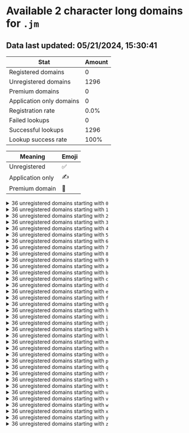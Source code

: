 # Available 2 character long domains for `.jm`

## Data last updated: 05/21/2024, 15:30:41

|Stat|Amount|
|--|--|
|Registered domains|0|
|Unregistered domains|1296|
|Premium domains|0|
|Application only domains|0|
|Registration rate|0.0%|
|Failed lookups|0|
|Successful lookups|1296|
|Lookup success rate|100%|


|Meaning|Emoji|
|--|--|
|Unregistered|:white_check_mark:|
|Application only|:writing_hand:|
|Premium domain|:gem:|

<details>
<summary>36 unregistered domains starting with <bold><code>0</code></bold></summary>

|Type|Domain|
|--|--|
|:white_check_mark:|`00.jm`|
|:white_check_mark:|`01.jm`|
|:white_check_mark:|`02.jm`|
|:white_check_mark:|`03.jm`|
|:white_check_mark:|`04.jm`|
|:white_check_mark:|`05.jm`|
|:white_check_mark:|`06.jm`|
|:white_check_mark:|`07.jm`|
|:white_check_mark:|`08.jm`|
|:white_check_mark:|`09.jm`|
|:white_check_mark:|`0a.jm`|
|:white_check_mark:|`0b.jm`|
|:white_check_mark:|`0c.jm`|
|:white_check_mark:|`0d.jm`|
|:white_check_mark:|`0e.jm`|
|:white_check_mark:|`0f.jm`|
|:white_check_mark:|`0g.jm`|
|:white_check_mark:|`0h.jm`|
|:white_check_mark:|`0i.jm`|
|:white_check_mark:|`0j.jm`|
|:white_check_mark:|`0k.jm`|
|:white_check_mark:|`0l.jm`|
|:white_check_mark:|`0m.jm`|
|:white_check_mark:|`0n.jm`|
|:white_check_mark:|`0o.jm`|
|:white_check_mark:|`0p.jm`|
|:white_check_mark:|`0q.jm`|
|:white_check_mark:|`0r.jm`|
|:white_check_mark:|`0s.jm`|
|:white_check_mark:|`0t.jm`|
|:white_check_mark:|`0u.jm`|
|:white_check_mark:|`0v.jm`|
|:white_check_mark:|`0w.jm`|
|:white_check_mark:|`0x.jm`|
|:white_check_mark:|`0y.jm`|
|:white_check_mark:|`0z.jm`|
</details>
<details>
<summary>36 unregistered domains starting with <bold><code>1</code></bold></summary>

|Type|Domain|
|--|--|
|:white_check_mark:|`10.jm`|
|:white_check_mark:|`11.jm`|
|:white_check_mark:|`12.jm`|
|:white_check_mark:|`13.jm`|
|:white_check_mark:|`14.jm`|
|:white_check_mark:|`15.jm`|
|:white_check_mark:|`16.jm`|
|:white_check_mark:|`17.jm`|
|:white_check_mark:|`18.jm`|
|:white_check_mark:|`19.jm`|
|:white_check_mark:|`1a.jm`|
|:white_check_mark:|`1b.jm`|
|:white_check_mark:|`1c.jm`|
|:white_check_mark:|`1d.jm`|
|:white_check_mark:|`1e.jm`|
|:white_check_mark:|`1f.jm`|
|:white_check_mark:|`1g.jm`|
|:white_check_mark:|`1h.jm`|
|:white_check_mark:|`1i.jm`|
|:white_check_mark:|`1j.jm`|
|:white_check_mark:|`1k.jm`|
|:white_check_mark:|`1l.jm`|
|:white_check_mark:|`1m.jm`|
|:white_check_mark:|`1n.jm`|
|:white_check_mark:|`1o.jm`|
|:white_check_mark:|`1p.jm`|
|:white_check_mark:|`1q.jm`|
|:white_check_mark:|`1r.jm`|
|:white_check_mark:|`1s.jm`|
|:white_check_mark:|`1t.jm`|
|:white_check_mark:|`1u.jm`|
|:white_check_mark:|`1v.jm`|
|:white_check_mark:|`1w.jm`|
|:white_check_mark:|`1x.jm`|
|:white_check_mark:|`1y.jm`|
|:white_check_mark:|`1z.jm`|
</details>
<details>
<summary>36 unregistered domains starting with <bold><code>2</code></bold></summary>

|Type|Domain|
|--|--|
|:white_check_mark:|`20.jm`|
|:white_check_mark:|`21.jm`|
|:white_check_mark:|`22.jm`|
|:white_check_mark:|`23.jm`|
|:white_check_mark:|`24.jm`|
|:white_check_mark:|`25.jm`|
|:white_check_mark:|`26.jm`|
|:white_check_mark:|`27.jm`|
|:white_check_mark:|`28.jm`|
|:white_check_mark:|`29.jm`|
|:white_check_mark:|`2a.jm`|
|:white_check_mark:|`2b.jm`|
|:white_check_mark:|`2c.jm`|
|:white_check_mark:|`2d.jm`|
|:white_check_mark:|`2e.jm`|
|:white_check_mark:|`2f.jm`|
|:white_check_mark:|`2g.jm`|
|:white_check_mark:|`2h.jm`|
|:white_check_mark:|`2i.jm`|
|:white_check_mark:|`2j.jm`|
|:white_check_mark:|`2k.jm`|
|:white_check_mark:|`2l.jm`|
|:white_check_mark:|`2m.jm`|
|:white_check_mark:|`2n.jm`|
|:white_check_mark:|`2o.jm`|
|:white_check_mark:|`2p.jm`|
|:white_check_mark:|`2q.jm`|
|:white_check_mark:|`2r.jm`|
|:white_check_mark:|`2s.jm`|
|:white_check_mark:|`2t.jm`|
|:white_check_mark:|`2u.jm`|
|:white_check_mark:|`2v.jm`|
|:white_check_mark:|`2w.jm`|
|:white_check_mark:|`2x.jm`|
|:white_check_mark:|`2y.jm`|
|:white_check_mark:|`2z.jm`|
</details>
<details>
<summary>36 unregistered domains starting with <bold><code>3</code></bold></summary>

|Type|Domain|
|--|--|
|:white_check_mark:|`30.jm`|
|:white_check_mark:|`31.jm`|
|:white_check_mark:|`32.jm`|
|:white_check_mark:|`33.jm`|
|:white_check_mark:|`34.jm`|
|:white_check_mark:|`35.jm`|
|:white_check_mark:|`36.jm`|
|:white_check_mark:|`37.jm`|
|:white_check_mark:|`38.jm`|
|:white_check_mark:|`39.jm`|
|:white_check_mark:|`3a.jm`|
|:white_check_mark:|`3b.jm`|
|:white_check_mark:|`3c.jm`|
|:white_check_mark:|`3d.jm`|
|:white_check_mark:|`3e.jm`|
|:white_check_mark:|`3f.jm`|
|:white_check_mark:|`3g.jm`|
|:white_check_mark:|`3h.jm`|
|:white_check_mark:|`3i.jm`|
|:white_check_mark:|`3j.jm`|
|:white_check_mark:|`3k.jm`|
|:white_check_mark:|`3l.jm`|
|:white_check_mark:|`3m.jm`|
|:white_check_mark:|`3n.jm`|
|:white_check_mark:|`3o.jm`|
|:white_check_mark:|`3p.jm`|
|:white_check_mark:|`3q.jm`|
|:white_check_mark:|`3r.jm`|
|:white_check_mark:|`3s.jm`|
|:white_check_mark:|`3t.jm`|
|:white_check_mark:|`3u.jm`|
|:white_check_mark:|`3v.jm`|
|:white_check_mark:|`3w.jm`|
|:white_check_mark:|`3x.jm`|
|:white_check_mark:|`3y.jm`|
|:white_check_mark:|`3z.jm`|
</details>
<details>
<summary>36 unregistered domains starting with <bold><code>4</code></bold></summary>

|Type|Domain|
|--|--|
|:white_check_mark:|`40.jm`|
|:white_check_mark:|`41.jm`|
|:white_check_mark:|`42.jm`|
|:white_check_mark:|`43.jm`|
|:white_check_mark:|`44.jm`|
|:white_check_mark:|`45.jm`|
|:white_check_mark:|`46.jm`|
|:white_check_mark:|`47.jm`|
|:white_check_mark:|`48.jm`|
|:white_check_mark:|`49.jm`|
|:white_check_mark:|`4a.jm`|
|:white_check_mark:|`4b.jm`|
|:white_check_mark:|`4c.jm`|
|:white_check_mark:|`4d.jm`|
|:white_check_mark:|`4e.jm`|
|:white_check_mark:|`4f.jm`|
|:white_check_mark:|`4g.jm`|
|:white_check_mark:|`4h.jm`|
|:white_check_mark:|`4i.jm`|
|:white_check_mark:|`4j.jm`|
|:white_check_mark:|`4k.jm`|
|:white_check_mark:|`4l.jm`|
|:white_check_mark:|`4m.jm`|
|:white_check_mark:|`4n.jm`|
|:white_check_mark:|`4o.jm`|
|:white_check_mark:|`4p.jm`|
|:white_check_mark:|`4q.jm`|
|:white_check_mark:|`4r.jm`|
|:white_check_mark:|`4s.jm`|
|:white_check_mark:|`4t.jm`|
|:white_check_mark:|`4u.jm`|
|:white_check_mark:|`4v.jm`|
|:white_check_mark:|`4w.jm`|
|:white_check_mark:|`4x.jm`|
|:white_check_mark:|`4y.jm`|
|:white_check_mark:|`4z.jm`|
</details>
<details>
<summary>36 unregistered domains starting with <bold><code>5</code></bold></summary>

|Type|Domain|
|--|--|
|:white_check_mark:|`50.jm`|
|:white_check_mark:|`51.jm`|
|:white_check_mark:|`52.jm`|
|:white_check_mark:|`53.jm`|
|:white_check_mark:|`54.jm`|
|:white_check_mark:|`55.jm`|
|:white_check_mark:|`56.jm`|
|:white_check_mark:|`57.jm`|
|:white_check_mark:|`58.jm`|
|:white_check_mark:|`59.jm`|
|:white_check_mark:|`5a.jm`|
|:white_check_mark:|`5b.jm`|
|:white_check_mark:|`5c.jm`|
|:white_check_mark:|`5d.jm`|
|:white_check_mark:|`5e.jm`|
|:white_check_mark:|`5f.jm`|
|:white_check_mark:|`5g.jm`|
|:white_check_mark:|`5h.jm`|
|:white_check_mark:|`5i.jm`|
|:white_check_mark:|`5j.jm`|
|:white_check_mark:|`5k.jm`|
|:white_check_mark:|`5l.jm`|
|:white_check_mark:|`5m.jm`|
|:white_check_mark:|`5n.jm`|
|:white_check_mark:|`5o.jm`|
|:white_check_mark:|`5p.jm`|
|:white_check_mark:|`5q.jm`|
|:white_check_mark:|`5r.jm`|
|:white_check_mark:|`5s.jm`|
|:white_check_mark:|`5t.jm`|
|:white_check_mark:|`5u.jm`|
|:white_check_mark:|`5v.jm`|
|:white_check_mark:|`5w.jm`|
|:white_check_mark:|`5x.jm`|
|:white_check_mark:|`5y.jm`|
|:white_check_mark:|`5z.jm`|
</details>
<details>
<summary>36 unregistered domains starting with <bold><code>6</code></bold></summary>

|Type|Domain|
|--|--|
|:white_check_mark:|`60.jm`|
|:white_check_mark:|`61.jm`|
|:white_check_mark:|`62.jm`|
|:white_check_mark:|`63.jm`|
|:white_check_mark:|`64.jm`|
|:white_check_mark:|`65.jm`|
|:white_check_mark:|`66.jm`|
|:white_check_mark:|`67.jm`|
|:white_check_mark:|`68.jm`|
|:white_check_mark:|`69.jm`|
|:white_check_mark:|`6a.jm`|
|:white_check_mark:|`6b.jm`|
|:white_check_mark:|`6c.jm`|
|:white_check_mark:|`6d.jm`|
|:white_check_mark:|`6e.jm`|
|:white_check_mark:|`6f.jm`|
|:white_check_mark:|`6g.jm`|
|:white_check_mark:|`6h.jm`|
|:white_check_mark:|`6i.jm`|
|:white_check_mark:|`6j.jm`|
|:white_check_mark:|`6k.jm`|
|:white_check_mark:|`6l.jm`|
|:white_check_mark:|`6m.jm`|
|:white_check_mark:|`6n.jm`|
|:white_check_mark:|`6o.jm`|
|:white_check_mark:|`6p.jm`|
|:white_check_mark:|`6q.jm`|
|:white_check_mark:|`6r.jm`|
|:white_check_mark:|`6s.jm`|
|:white_check_mark:|`6t.jm`|
|:white_check_mark:|`6u.jm`|
|:white_check_mark:|`6v.jm`|
|:white_check_mark:|`6w.jm`|
|:white_check_mark:|`6x.jm`|
|:white_check_mark:|`6y.jm`|
|:white_check_mark:|`6z.jm`|
</details>
<details>
<summary>36 unregistered domains starting with <bold><code>7</code></bold></summary>

|Type|Domain|
|--|--|
|:white_check_mark:|`70.jm`|
|:white_check_mark:|`71.jm`|
|:white_check_mark:|`72.jm`|
|:white_check_mark:|`73.jm`|
|:white_check_mark:|`74.jm`|
|:white_check_mark:|`75.jm`|
|:white_check_mark:|`76.jm`|
|:white_check_mark:|`77.jm`|
|:white_check_mark:|`78.jm`|
|:white_check_mark:|`79.jm`|
|:white_check_mark:|`7a.jm`|
|:white_check_mark:|`7b.jm`|
|:white_check_mark:|`7c.jm`|
|:white_check_mark:|`7d.jm`|
|:white_check_mark:|`7e.jm`|
|:white_check_mark:|`7f.jm`|
|:white_check_mark:|`7g.jm`|
|:white_check_mark:|`7h.jm`|
|:white_check_mark:|`7i.jm`|
|:white_check_mark:|`7j.jm`|
|:white_check_mark:|`7k.jm`|
|:white_check_mark:|`7l.jm`|
|:white_check_mark:|`7m.jm`|
|:white_check_mark:|`7n.jm`|
|:white_check_mark:|`7o.jm`|
|:white_check_mark:|`7p.jm`|
|:white_check_mark:|`7q.jm`|
|:white_check_mark:|`7r.jm`|
|:white_check_mark:|`7s.jm`|
|:white_check_mark:|`7t.jm`|
|:white_check_mark:|`7u.jm`|
|:white_check_mark:|`7v.jm`|
|:white_check_mark:|`7w.jm`|
|:white_check_mark:|`7x.jm`|
|:white_check_mark:|`7y.jm`|
|:white_check_mark:|`7z.jm`|
</details>
<details>
<summary>36 unregistered domains starting with <bold><code>8</code></bold></summary>

|Type|Domain|
|--|--|
|:white_check_mark:|`80.jm`|
|:white_check_mark:|`81.jm`|
|:white_check_mark:|`82.jm`|
|:white_check_mark:|`83.jm`|
|:white_check_mark:|`84.jm`|
|:white_check_mark:|`85.jm`|
|:white_check_mark:|`86.jm`|
|:white_check_mark:|`87.jm`|
|:white_check_mark:|`88.jm`|
|:white_check_mark:|`89.jm`|
|:white_check_mark:|`8a.jm`|
|:white_check_mark:|`8b.jm`|
|:white_check_mark:|`8c.jm`|
|:white_check_mark:|`8d.jm`|
|:white_check_mark:|`8e.jm`|
|:white_check_mark:|`8f.jm`|
|:white_check_mark:|`8g.jm`|
|:white_check_mark:|`8h.jm`|
|:white_check_mark:|`8i.jm`|
|:white_check_mark:|`8j.jm`|
|:white_check_mark:|`8k.jm`|
|:white_check_mark:|`8l.jm`|
|:white_check_mark:|`8m.jm`|
|:white_check_mark:|`8n.jm`|
|:white_check_mark:|`8o.jm`|
|:white_check_mark:|`8p.jm`|
|:white_check_mark:|`8q.jm`|
|:white_check_mark:|`8r.jm`|
|:white_check_mark:|`8s.jm`|
|:white_check_mark:|`8t.jm`|
|:white_check_mark:|`8u.jm`|
|:white_check_mark:|`8v.jm`|
|:white_check_mark:|`8w.jm`|
|:white_check_mark:|`8x.jm`|
|:white_check_mark:|`8y.jm`|
|:white_check_mark:|`8z.jm`|
</details>
<details>
<summary>36 unregistered domains starting with <bold><code>9</code></bold></summary>

|Type|Domain|
|--|--|
|:white_check_mark:|`90.jm`|
|:white_check_mark:|`91.jm`|
|:white_check_mark:|`92.jm`|
|:white_check_mark:|`93.jm`|
|:white_check_mark:|`94.jm`|
|:white_check_mark:|`95.jm`|
|:white_check_mark:|`96.jm`|
|:white_check_mark:|`97.jm`|
|:white_check_mark:|`98.jm`|
|:white_check_mark:|`99.jm`|
|:white_check_mark:|`9a.jm`|
|:white_check_mark:|`9b.jm`|
|:white_check_mark:|`9c.jm`|
|:white_check_mark:|`9d.jm`|
|:white_check_mark:|`9e.jm`|
|:white_check_mark:|`9f.jm`|
|:white_check_mark:|`9g.jm`|
|:white_check_mark:|`9h.jm`|
|:white_check_mark:|`9i.jm`|
|:white_check_mark:|`9j.jm`|
|:white_check_mark:|`9k.jm`|
|:white_check_mark:|`9l.jm`|
|:white_check_mark:|`9m.jm`|
|:white_check_mark:|`9n.jm`|
|:white_check_mark:|`9o.jm`|
|:white_check_mark:|`9p.jm`|
|:white_check_mark:|`9q.jm`|
|:white_check_mark:|`9r.jm`|
|:white_check_mark:|`9s.jm`|
|:white_check_mark:|`9t.jm`|
|:white_check_mark:|`9u.jm`|
|:white_check_mark:|`9v.jm`|
|:white_check_mark:|`9w.jm`|
|:white_check_mark:|`9x.jm`|
|:white_check_mark:|`9y.jm`|
|:white_check_mark:|`9z.jm`|
</details>
<details>
<summary>36 unregistered domains starting with <bold><code>a</code></bold></summary>

|Type|Domain|
|--|--|
|:white_check_mark:|`a0.jm`|
|:white_check_mark:|`a1.jm`|
|:white_check_mark:|`a2.jm`|
|:white_check_mark:|`a3.jm`|
|:white_check_mark:|`a4.jm`|
|:white_check_mark:|`a5.jm`|
|:white_check_mark:|`a6.jm`|
|:white_check_mark:|`a7.jm`|
|:white_check_mark:|`a8.jm`|
|:white_check_mark:|`a9.jm`|
|:white_check_mark:|`aa.jm`|
|:white_check_mark:|`ab.jm`|
|:white_check_mark:|`ac.jm`|
|:white_check_mark:|`ad.jm`|
|:white_check_mark:|`ae.jm`|
|:white_check_mark:|`af.jm`|
|:white_check_mark:|`ag.jm`|
|:white_check_mark:|`ah.jm`|
|:white_check_mark:|`ai.jm`|
|:white_check_mark:|`aj.jm`|
|:white_check_mark:|`ak.jm`|
|:white_check_mark:|`al.jm`|
|:white_check_mark:|`am.jm`|
|:white_check_mark:|`an.jm`|
|:white_check_mark:|`ao.jm`|
|:white_check_mark:|`ap.jm`|
|:white_check_mark:|`aq.jm`|
|:white_check_mark:|`ar.jm`|
|:white_check_mark:|`as.jm`|
|:white_check_mark:|`at.jm`|
|:white_check_mark:|`au.jm`|
|:white_check_mark:|`av.jm`|
|:white_check_mark:|`aw.jm`|
|:white_check_mark:|`ax.jm`|
|:white_check_mark:|`ay.jm`|
|:white_check_mark:|`az.jm`|
</details>
<details>
<summary>36 unregistered domains starting with <bold><code>b</code></bold></summary>

|Type|Domain|
|--|--|
|:white_check_mark:|`b0.jm`|
|:white_check_mark:|`b1.jm`|
|:white_check_mark:|`b2.jm`|
|:white_check_mark:|`b3.jm`|
|:white_check_mark:|`b4.jm`|
|:white_check_mark:|`b5.jm`|
|:white_check_mark:|`b6.jm`|
|:white_check_mark:|`b7.jm`|
|:white_check_mark:|`b8.jm`|
|:white_check_mark:|`b9.jm`|
|:white_check_mark:|`ba.jm`|
|:white_check_mark:|`bb.jm`|
|:white_check_mark:|`bc.jm`|
|:white_check_mark:|`bd.jm`|
|:white_check_mark:|`be.jm`|
|:white_check_mark:|`bf.jm`|
|:white_check_mark:|`bg.jm`|
|:white_check_mark:|`bh.jm`|
|:white_check_mark:|`bi.jm`|
|:white_check_mark:|`bj.jm`|
|:white_check_mark:|`bk.jm`|
|:white_check_mark:|`bl.jm`|
|:white_check_mark:|`bm.jm`|
|:white_check_mark:|`bn.jm`|
|:white_check_mark:|`bo.jm`|
|:white_check_mark:|`bp.jm`|
|:white_check_mark:|`bq.jm`|
|:white_check_mark:|`br.jm`|
|:white_check_mark:|`bs.jm`|
|:white_check_mark:|`bt.jm`|
|:white_check_mark:|`bu.jm`|
|:white_check_mark:|`bv.jm`|
|:white_check_mark:|`bw.jm`|
|:white_check_mark:|`bx.jm`|
|:white_check_mark:|`by.jm`|
|:white_check_mark:|`bz.jm`|
</details>
<details>
<summary>36 unregistered domains starting with <bold><code>c</code></bold></summary>

|Type|Domain|
|--|--|
|:white_check_mark:|`c0.jm`|
|:white_check_mark:|`c1.jm`|
|:white_check_mark:|`c2.jm`|
|:white_check_mark:|`c3.jm`|
|:white_check_mark:|`c4.jm`|
|:white_check_mark:|`c5.jm`|
|:white_check_mark:|`c6.jm`|
|:white_check_mark:|`c7.jm`|
|:white_check_mark:|`c8.jm`|
|:white_check_mark:|`c9.jm`|
|:white_check_mark:|`ca.jm`|
|:white_check_mark:|`cb.jm`|
|:white_check_mark:|`cc.jm`|
|:white_check_mark:|`cd.jm`|
|:white_check_mark:|`ce.jm`|
|:white_check_mark:|`cf.jm`|
|:white_check_mark:|`cg.jm`|
|:white_check_mark:|`ch.jm`|
|:white_check_mark:|`ci.jm`|
|:white_check_mark:|`cj.jm`|
|:white_check_mark:|`ck.jm`|
|:white_check_mark:|`cl.jm`|
|:white_check_mark:|`cm.jm`|
|:white_check_mark:|`cn.jm`|
|:white_check_mark:|`co.jm`|
|:white_check_mark:|`cp.jm`|
|:white_check_mark:|`cq.jm`|
|:white_check_mark:|`cr.jm`|
|:white_check_mark:|`cs.jm`|
|:white_check_mark:|`ct.jm`|
|:white_check_mark:|`cu.jm`|
|:white_check_mark:|`cv.jm`|
|:white_check_mark:|`cw.jm`|
|:white_check_mark:|`cx.jm`|
|:white_check_mark:|`cy.jm`|
|:white_check_mark:|`cz.jm`|
</details>
<details>
<summary>36 unregistered domains starting with <bold><code>d</code></bold></summary>

|Type|Domain|
|--|--|
|:white_check_mark:|`d0.jm`|
|:white_check_mark:|`d1.jm`|
|:white_check_mark:|`d2.jm`|
|:white_check_mark:|`d3.jm`|
|:white_check_mark:|`d4.jm`|
|:white_check_mark:|`d5.jm`|
|:white_check_mark:|`d6.jm`|
|:white_check_mark:|`d7.jm`|
|:white_check_mark:|`d8.jm`|
|:white_check_mark:|`d9.jm`|
|:white_check_mark:|`da.jm`|
|:white_check_mark:|`db.jm`|
|:white_check_mark:|`dc.jm`|
|:white_check_mark:|`dd.jm`|
|:white_check_mark:|`de.jm`|
|:white_check_mark:|`df.jm`|
|:white_check_mark:|`dg.jm`|
|:white_check_mark:|`dh.jm`|
|:white_check_mark:|`di.jm`|
|:white_check_mark:|`dj.jm`|
|:white_check_mark:|`dk.jm`|
|:white_check_mark:|`dl.jm`|
|:white_check_mark:|`dm.jm`|
|:white_check_mark:|`dn.jm`|
|:white_check_mark:|`do.jm`|
|:white_check_mark:|`dp.jm`|
|:white_check_mark:|`dq.jm`|
|:white_check_mark:|`dr.jm`|
|:white_check_mark:|`ds.jm`|
|:white_check_mark:|`dt.jm`|
|:white_check_mark:|`du.jm`|
|:white_check_mark:|`dv.jm`|
|:white_check_mark:|`dw.jm`|
|:white_check_mark:|`dx.jm`|
|:white_check_mark:|`dy.jm`|
|:white_check_mark:|`dz.jm`|
</details>
<details>
<summary>36 unregistered domains starting with <bold><code>e</code></bold></summary>

|Type|Domain|
|--|--|
|:white_check_mark:|`e0.jm`|
|:white_check_mark:|`e1.jm`|
|:white_check_mark:|`e2.jm`|
|:white_check_mark:|`e3.jm`|
|:white_check_mark:|`e4.jm`|
|:white_check_mark:|`e5.jm`|
|:white_check_mark:|`e6.jm`|
|:white_check_mark:|`e7.jm`|
|:white_check_mark:|`e8.jm`|
|:white_check_mark:|`e9.jm`|
|:white_check_mark:|`ea.jm`|
|:white_check_mark:|`eb.jm`|
|:white_check_mark:|`ec.jm`|
|:white_check_mark:|`ed.jm`|
|:white_check_mark:|`ee.jm`|
|:white_check_mark:|`ef.jm`|
|:white_check_mark:|`eg.jm`|
|:white_check_mark:|`eh.jm`|
|:white_check_mark:|`ei.jm`|
|:white_check_mark:|`ej.jm`|
|:white_check_mark:|`ek.jm`|
|:white_check_mark:|`el.jm`|
|:white_check_mark:|`em.jm`|
|:white_check_mark:|`en.jm`|
|:white_check_mark:|`eo.jm`|
|:white_check_mark:|`ep.jm`|
|:white_check_mark:|`eq.jm`|
|:white_check_mark:|`er.jm`|
|:white_check_mark:|`es.jm`|
|:white_check_mark:|`et.jm`|
|:white_check_mark:|`eu.jm`|
|:white_check_mark:|`ev.jm`|
|:white_check_mark:|`ew.jm`|
|:white_check_mark:|`ex.jm`|
|:white_check_mark:|`ey.jm`|
|:white_check_mark:|`ez.jm`|
</details>
<details>
<summary>36 unregistered domains starting with <bold><code>f</code></bold></summary>

|Type|Domain|
|--|--|
|:white_check_mark:|`f0.jm`|
|:white_check_mark:|`f1.jm`|
|:white_check_mark:|`f2.jm`|
|:white_check_mark:|`f3.jm`|
|:white_check_mark:|`f4.jm`|
|:white_check_mark:|`f5.jm`|
|:white_check_mark:|`f6.jm`|
|:white_check_mark:|`f7.jm`|
|:white_check_mark:|`f8.jm`|
|:white_check_mark:|`f9.jm`|
|:white_check_mark:|`fa.jm`|
|:white_check_mark:|`fb.jm`|
|:white_check_mark:|`fc.jm`|
|:white_check_mark:|`fd.jm`|
|:white_check_mark:|`fe.jm`|
|:white_check_mark:|`ff.jm`|
|:white_check_mark:|`fg.jm`|
|:white_check_mark:|`fh.jm`|
|:white_check_mark:|`fi.jm`|
|:white_check_mark:|`fj.jm`|
|:white_check_mark:|`fk.jm`|
|:white_check_mark:|`fl.jm`|
|:white_check_mark:|`fm.jm`|
|:white_check_mark:|`fn.jm`|
|:white_check_mark:|`fo.jm`|
|:white_check_mark:|`fp.jm`|
|:white_check_mark:|`fq.jm`|
|:white_check_mark:|`fr.jm`|
|:white_check_mark:|`fs.jm`|
|:white_check_mark:|`ft.jm`|
|:white_check_mark:|`fu.jm`|
|:white_check_mark:|`fv.jm`|
|:white_check_mark:|`fw.jm`|
|:white_check_mark:|`fx.jm`|
|:white_check_mark:|`fy.jm`|
|:white_check_mark:|`fz.jm`|
</details>
<details>
<summary>36 unregistered domains starting with <bold><code>g</code></bold></summary>

|Type|Domain|
|--|--|
|:white_check_mark:|`g0.jm`|
|:white_check_mark:|`g1.jm`|
|:white_check_mark:|`g2.jm`|
|:white_check_mark:|`g3.jm`|
|:white_check_mark:|`g4.jm`|
|:white_check_mark:|`g5.jm`|
|:white_check_mark:|`g6.jm`|
|:white_check_mark:|`g7.jm`|
|:white_check_mark:|`g8.jm`|
|:white_check_mark:|`g9.jm`|
|:white_check_mark:|`ga.jm`|
|:white_check_mark:|`gb.jm`|
|:white_check_mark:|`gc.jm`|
|:white_check_mark:|`gd.jm`|
|:white_check_mark:|`ge.jm`|
|:white_check_mark:|`gf.jm`|
|:white_check_mark:|`gg.jm`|
|:white_check_mark:|`gh.jm`|
|:white_check_mark:|`gi.jm`|
|:white_check_mark:|`gj.jm`|
|:white_check_mark:|`gk.jm`|
|:white_check_mark:|`gl.jm`|
|:white_check_mark:|`gm.jm`|
|:white_check_mark:|`gn.jm`|
|:white_check_mark:|`go.jm`|
|:white_check_mark:|`gp.jm`|
|:white_check_mark:|`gq.jm`|
|:white_check_mark:|`gr.jm`|
|:white_check_mark:|`gs.jm`|
|:white_check_mark:|`gt.jm`|
|:white_check_mark:|`gu.jm`|
|:white_check_mark:|`gv.jm`|
|:white_check_mark:|`gw.jm`|
|:white_check_mark:|`gx.jm`|
|:white_check_mark:|`gy.jm`|
|:white_check_mark:|`gz.jm`|
</details>
<details>
<summary>36 unregistered domains starting with <bold><code>h</code></bold></summary>

|Type|Domain|
|--|--|
|:white_check_mark:|`h0.jm`|
|:white_check_mark:|`h1.jm`|
|:white_check_mark:|`h2.jm`|
|:white_check_mark:|`h3.jm`|
|:white_check_mark:|`h4.jm`|
|:white_check_mark:|`h5.jm`|
|:white_check_mark:|`h6.jm`|
|:white_check_mark:|`h7.jm`|
|:white_check_mark:|`h8.jm`|
|:white_check_mark:|`h9.jm`|
|:white_check_mark:|`ha.jm`|
|:white_check_mark:|`hb.jm`|
|:white_check_mark:|`hc.jm`|
|:white_check_mark:|`hd.jm`|
|:white_check_mark:|`he.jm`|
|:white_check_mark:|`hf.jm`|
|:white_check_mark:|`hg.jm`|
|:white_check_mark:|`hh.jm`|
|:white_check_mark:|`hi.jm`|
|:white_check_mark:|`hj.jm`|
|:white_check_mark:|`hk.jm`|
|:white_check_mark:|`hl.jm`|
|:white_check_mark:|`hm.jm`|
|:white_check_mark:|`hn.jm`|
|:white_check_mark:|`ho.jm`|
|:white_check_mark:|`hp.jm`|
|:white_check_mark:|`hq.jm`|
|:white_check_mark:|`hr.jm`|
|:white_check_mark:|`hs.jm`|
|:white_check_mark:|`ht.jm`|
|:white_check_mark:|`hu.jm`|
|:white_check_mark:|`hv.jm`|
|:white_check_mark:|`hw.jm`|
|:white_check_mark:|`hx.jm`|
|:white_check_mark:|`hy.jm`|
|:white_check_mark:|`hz.jm`|
</details>
<details>
<summary>36 unregistered domains starting with <bold><code>i</code></bold></summary>

|Type|Domain|
|--|--|
|:white_check_mark:|`i0.jm`|
|:white_check_mark:|`i1.jm`|
|:white_check_mark:|`i2.jm`|
|:white_check_mark:|`i3.jm`|
|:white_check_mark:|`i4.jm`|
|:white_check_mark:|`i5.jm`|
|:white_check_mark:|`i6.jm`|
|:white_check_mark:|`i7.jm`|
|:white_check_mark:|`i8.jm`|
|:white_check_mark:|`i9.jm`|
|:white_check_mark:|`ia.jm`|
|:white_check_mark:|`ib.jm`|
|:white_check_mark:|`ic.jm`|
|:white_check_mark:|`id.jm`|
|:white_check_mark:|`ie.jm`|
|:white_check_mark:|`if.jm`|
|:white_check_mark:|`ig.jm`|
|:white_check_mark:|`ih.jm`|
|:white_check_mark:|`ii.jm`|
|:white_check_mark:|`ij.jm`|
|:white_check_mark:|`ik.jm`|
|:white_check_mark:|`il.jm`|
|:white_check_mark:|`im.jm`|
|:white_check_mark:|`in.jm`|
|:white_check_mark:|`io.jm`|
|:white_check_mark:|`ip.jm`|
|:white_check_mark:|`iq.jm`|
|:white_check_mark:|`ir.jm`|
|:white_check_mark:|`is.jm`|
|:white_check_mark:|`it.jm`|
|:white_check_mark:|`iu.jm`|
|:white_check_mark:|`iv.jm`|
|:white_check_mark:|`iw.jm`|
|:white_check_mark:|`ix.jm`|
|:white_check_mark:|`iy.jm`|
|:white_check_mark:|`iz.jm`|
</details>
<details>
<summary>36 unregistered domains starting with <bold><code>j</code></bold></summary>

|Type|Domain|
|--|--|
|:white_check_mark:|`j0.jm`|
|:white_check_mark:|`j1.jm`|
|:white_check_mark:|`j2.jm`|
|:white_check_mark:|`j3.jm`|
|:white_check_mark:|`j4.jm`|
|:white_check_mark:|`j5.jm`|
|:white_check_mark:|`j6.jm`|
|:white_check_mark:|`j7.jm`|
|:white_check_mark:|`j8.jm`|
|:white_check_mark:|`j9.jm`|
|:white_check_mark:|`ja.jm`|
|:white_check_mark:|`jb.jm`|
|:white_check_mark:|`jc.jm`|
|:white_check_mark:|`jd.jm`|
|:white_check_mark:|`je.jm`|
|:white_check_mark:|`jf.jm`|
|:white_check_mark:|`jg.jm`|
|:white_check_mark:|`jh.jm`|
|:white_check_mark:|`ji.jm`|
|:white_check_mark:|`jj.jm`|
|:white_check_mark:|`jk.jm`|
|:white_check_mark:|`jl.jm`|
|:white_check_mark:|`jm.jm`|
|:white_check_mark:|`jn.jm`|
|:white_check_mark:|`jo.jm`|
|:white_check_mark:|`jp.jm`|
|:white_check_mark:|`jq.jm`|
|:white_check_mark:|`jr.jm`|
|:white_check_mark:|`js.jm`|
|:white_check_mark:|`jt.jm`|
|:white_check_mark:|`ju.jm`|
|:white_check_mark:|`jv.jm`|
|:white_check_mark:|`jw.jm`|
|:white_check_mark:|`jx.jm`|
|:white_check_mark:|`jy.jm`|
|:white_check_mark:|`jz.jm`|
</details>
<details>
<summary>36 unregistered domains starting with <bold><code>k</code></bold></summary>

|Type|Domain|
|--|--|
|:white_check_mark:|`k0.jm`|
|:white_check_mark:|`k1.jm`|
|:white_check_mark:|`k2.jm`|
|:white_check_mark:|`k3.jm`|
|:white_check_mark:|`k4.jm`|
|:white_check_mark:|`k5.jm`|
|:white_check_mark:|`k6.jm`|
|:white_check_mark:|`k7.jm`|
|:white_check_mark:|`k8.jm`|
|:white_check_mark:|`k9.jm`|
|:white_check_mark:|`ka.jm`|
|:white_check_mark:|`kb.jm`|
|:white_check_mark:|`kc.jm`|
|:white_check_mark:|`kd.jm`|
|:white_check_mark:|`ke.jm`|
|:white_check_mark:|`kf.jm`|
|:white_check_mark:|`kg.jm`|
|:white_check_mark:|`kh.jm`|
|:white_check_mark:|`ki.jm`|
|:white_check_mark:|`kj.jm`|
|:white_check_mark:|`kk.jm`|
|:white_check_mark:|`kl.jm`|
|:white_check_mark:|`km.jm`|
|:white_check_mark:|`kn.jm`|
|:white_check_mark:|`ko.jm`|
|:white_check_mark:|`kp.jm`|
|:white_check_mark:|`kq.jm`|
|:white_check_mark:|`kr.jm`|
|:white_check_mark:|`ks.jm`|
|:white_check_mark:|`kt.jm`|
|:white_check_mark:|`ku.jm`|
|:white_check_mark:|`kv.jm`|
|:white_check_mark:|`kw.jm`|
|:white_check_mark:|`kx.jm`|
|:white_check_mark:|`ky.jm`|
|:white_check_mark:|`kz.jm`|
</details>
<details>
<summary>36 unregistered domains starting with <bold><code>l</code></bold></summary>

|Type|Domain|
|--|--|
|:white_check_mark:|`l0.jm`|
|:white_check_mark:|`l1.jm`|
|:white_check_mark:|`l2.jm`|
|:white_check_mark:|`l3.jm`|
|:white_check_mark:|`l4.jm`|
|:white_check_mark:|`l5.jm`|
|:white_check_mark:|`l6.jm`|
|:white_check_mark:|`l7.jm`|
|:white_check_mark:|`l8.jm`|
|:white_check_mark:|`l9.jm`|
|:white_check_mark:|`la.jm`|
|:white_check_mark:|`lb.jm`|
|:white_check_mark:|`lc.jm`|
|:white_check_mark:|`ld.jm`|
|:white_check_mark:|`le.jm`|
|:white_check_mark:|`lf.jm`|
|:white_check_mark:|`lg.jm`|
|:white_check_mark:|`lh.jm`|
|:white_check_mark:|`li.jm`|
|:white_check_mark:|`lj.jm`|
|:white_check_mark:|`lk.jm`|
|:white_check_mark:|`ll.jm`|
|:white_check_mark:|`lm.jm`|
|:white_check_mark:|`ln.jm`|
|:white_check_mark:|`lo.jm`|
|:white_check_mark:|`lp.jm`|
|:white_check_mark:|`lq.jm`|
|:white_check_mark:|`lr.jm`|
|:white_check_mark:|`ls.jm`|
|:white_check_mark:|`lt.jm`|
|:white_check_mark:|`lu.jm`|
|:white_check_mark:|`lv.jm`|
|:white_check_mark:|`lw.jm`|
|:white_check_mark:|`lx.jm`|
|:white_check_mark:|`ly.jm`|
|:white_check_mark:|`lz.jm`|
</details>
<details>
<summary>36 unregistered domains starting with <bold><code>m</code></bold></summary>

|Type|Domain|
|--|--|
|:white_check_mark:|`m0.jm`|
|:white_check_mark:|`m1.jm`|
|:white_check_mark:|`m2.jm`|
|:white_check_mark:|`m3.jm`|
|:white_check_mark:|`m4.jm`|
|:white_check_mark:|`m5.jm`|
|:white_check_mark:|`m6.jm`|
|:white_check_mark:|`m7.jm`|
|:white_check_mark:|`m8.jm`|
|:white_check_mark:|`m9.jm`|
|:white_check_mark:|`ma.jm`|
|:white_check_mark:|`mb.jm`|
|:white_check_mark:|`mc.jm`|
|:white_check_mark:|`md.jm`|
|:white_check_mark:|`me.jm`|
|:white_check_mark:|`mf.jm`|
|:white_check_mark:|`mg.jm`|
|:white_check_mark:|`mh.jm`|
|:white_check_mark:|`mi.jm`|
|:white_check_mark:|`mj.jm`|
|:white_check_mark:|`mk.jm`|
|:white_check_mark:|`ml.jm`|
|:white_check_mark:|`mm.jm`|
|:white_check_mark:|`mn.jm`|
|:white_check_mark:|`mo.jm`|
|:white_check_mark:|`mp.jm`|
|:white_check_mark:|`mq.jm`|
|:white_check_mark:|`mr.jm`|
|:white_check_mark:|`ms.jm`|
|:white_check_mark:|`mt.jm`|
|:white_check_mark:|`mu.jm`|
|:white_check_mark:|`mv.jm`|
|:white_check_mark:|`mw.jm`|
|:white_check_mark:|`mx.jm`|
|:white_check_mark:|`my.jm`|
|:white_check_mark:|`mz.jm`|
</details>
<details>
<summary>36 unregistered domains starting with <bold><code>n</code></bold></summary>

|Type|Domain|
|--|--|
|:white_check_mark:|`n0.jm`|
|:white_check_mark:|`n1.jm`|
|:white_check_mark:|`n2.jm`|
|:white_check_mark:|`n3.jm`|
|:white_check_mark:|`n4.jm`|
|:white_check_mark:|`n5.jm`|
|:white_check_mark:|`n6.jm`|
|:white_check_mark:|`n7.jm`|
|:white_check_mark:|`n8.jm`|
|:white_check_mark:|`n9.jm`|
|:white_check_mark:|`na.jm`|
|:white_check_mark:|`nb.jm`|
|:white_check_mark:|`nc.jm`|
|:white_check_mark:|`nd.jm`|
|:white_check_mark:|`ne.jm`|
|:white_check_mark:|`nf.jm`|
|:white_check_mark:|`ng.jm`|
|:white_check_mark:|`nh.jm`|
|:white_check_mark:|`ni.jm`|
|:white_check_mark:|`nj.jm`|
|:white_check_mark:|`nk.jm`|
|:white_check_mark:|`nl.jm`|
|:white_check_mark:|`nm.jm`|
|:white_check_mark:|`nn.jm`|
|:white_check_mark:|`no.jm`|
|:white_check_mark:|`np.jm`|
|:white_check_mark:|`nq.jm`|
|:white_check_mark:|`nr.jm`|
|:white_check_mark:|`ns.jm`|
|:white_check_mark:|`nt.jm`|
|:white_check_mark:|`nu.jm`|
|:white_check_mark:|`nv.jm`|
|:white_check_mark:|`nw.jm`|
|:white_check_mark:|`nx.jm`|
|:white_check_mark:|`ny.jm`|
|:white_check_mark:|`nz.jm`|
</details>
<details>
<summary>36 unregistered domains starting with <bold><code>o</code></bold></summary>

|Type|Domain|
|--|--|
|:white_check_mark:|`o0.jm`|
|:white_check_mark:|`o1.jm`|
|:white_check_mark:|`o2.jm`|
|:white_check_mark:|`o3.jm`|
|:white_check_mark:|`o4.jm`|
|:white_check_mark:|`o5.jm`|
|:white_check_mark:|`o6.jm`|
|:white_check_mark:|`o7.jm`|
|:white_check_mark:|`o8.jm`|
|:white_check_mark:|`o9.jm`|
|:white_check_mark:|`oa.jm`|
|:white_check_mark:|`ob.jm`|
|:white_check_mark:|`oc.jm`|
|:white_check_mark:|`od.jm`|
|:white_check_mark:|`oe.jm`|
|:white_check_mark:|`of.jm`|
|:white_check_mark:|`og.jm`|
|:white_check_mark:|`oh.jm`|
|:white_check_mark:|`oi.jm`|
|:white_check_mark:|`oj.jm`|
|:white_check_mark:|`ok.jm`|
|:white_check_mark:|`ol.jm`|
|:white_check_mark:|`om.jm`|
|:white_check_mark:|`on.jm`|
|:white_check_mark:|`oo.jm`|
|:white_check_mark:|`op.jm`|
|:white_check_mark:|`oq.jm`|
|:white_check_mark:|`or.jm`|
|:white_check_mark:|`os.jm`|
|:white_check_mark:|`ot.jm`|
|:white_check_mark:|`ou.jm`|
|:white_check_mark:|`ov.jm`|
|:white_check_mark:|`ow.jm`|
|:white_check_mark:|`ox.jm`|
|:white_check_mark:|`oy.jm`|
|:white_check_mark:|`oz.jm`|
</details>
<details>
<summary>36 unregistered domains starting with <bold><code>p</code></bold></summary>

|Type|Domain|
|--|--|
|:white_check_mark:|`p0.jm`|
|:white_check_mark:|`p1.jm`|
|:white_check_mark:|`p2.jm`|
|:white_check_mark:|`p3.jm`|
|:white_check_mark:|`p4.jm`|
|:white_check_mark:|`p5.jm`|
|:white_check_mark:|`p6.jm`|
|:white_check_mark:|`p7.jm`|
|:white_check_mark:|`p8.jm`|
|:white_check_mark:|`p9.jm`|
|:white_check_mark:|`pa.jm`|
|:white_check_mark:|`pb.jm`|
|:white_check_mark:|`pc.jm`|
|:white_check_mark:|`pd.jm`|
|:white_check_mark:|`pe.jm`|
|:white_check_mark:|`pf.jm`|
|:white_check_mark:|`pg.jm`|
|:white_check_mark:|`ph.jm`|
|:white_check_mark:|`pi.jm`|
|:white_check_mark:|`pj.jm`|
|:white_check_mark:|`pk.jm`|
|:white_check_mark:|`pl.jm`|
|:white_check_mark:|`pm.jm`|
|:white_check_mark:|`pn.jm`|
|:white_check_mark:|`po.jm`|
|:white_check_mark:|`pp.jm`|
|:white_check_mark:|`pq.jm`|
|:white_check_mark:|`pr.jm`|
|:white_check_mark:|`ps.jm`|
|:white_check_mark:|`pt.jm`|
|:white_check_mark:|`pu.jm`|
|:white_check_mark:|`pv.jm`|
|:white_check_mark:|`pw.jm`|
|:white_check_mark:|`px.jm`|
|:white_check_mark:|`py.jm`|
|:white_check_mark:|`pz.jm`|
</details>
<details>
<summary>36 unregistered domains starting with <bold><code>q</code></bold></summary>

|Type|Domain|
|--|--|
|:white_check_mark:|`q0.jm`|
|:white_check_mark:|`q1.jm`|
|:white_check_mark:|`q2.jm`|
|:white_check_mark:|`q3.jm`|
|:white_check_mark:|`q4.jm`|
|:white_check_mark:|`q5.jm`|
|:white_check_mark:|`q6.jm`|
|:white_check_mark:|`q7.jm`|
|:white_check_mark:|`q8.jm`|
|:white_check_mark:|`q9.jm`|
|:white_check_mark:|`qa.jm`|
|:white_check_mark:|`qb.jm`|
|:white_check_mark:|`qc.jm`|
|:white_check_mark:|`qd.jm`|
|:white_check_mark:|`qe.jm`|
|:white_check_mark:|`qf.jm`|
|:white_check_mark:|`qg.jm`|
|:white_check_mark:|`qh.jm`|
|:white_check_mark:|`qi.jm`|
|:white_check_mark:|`qj.jm`|
|:white_check_mark:|`qk.jm`|
|:white_check_mark:|`ql.jm`|
|:white_check_mark:|`qm.jm`|
|:white_check_mark:|`qn.jm`|
|:white_check_mark:|`qo.jm`|
|:white_check_mark:|`qp.jm`|
|:white_check_mark:|`qq.jm`|
|:white_check_mark:|`qr.jm`|
|:white_check_mark:|`qs.jm`|
|:white_check_mark:|`qt.jm`|
|:white_check_mark:|`qu.jm`|
|:white_check_mark:|`qv.jm`|
|:white_check_mark:|`qw.jm`|
|:white_check_mark:|`qx.jm`|
|:white_check_mark:|`qy.jm`|
|:white_check_mark:|`qz.jm`|
</details>
<details>
<summary>36 unregistered domains starting with <bold><code>r</code></bold></summary>

|Type|Domain|
|--|--|
|:white_check_mark:|`r0.jm`|
|:white_check_mark:|`r1.jm`|
|:white_check_mark:|`r2.jm`|
|:white_check_mark:|`r3.jm`|
|:white_check_mark:|`r4.jm`|
|:white_check_mark:|`r5.jm`|
|:white_check_mark:|`r6.jm`|
|:white_check_mark:|`r7.jm`|
|:white_check_mark:|`r8.jm`|
|:white_check_mark:|`r9.jm`|
|:white_check_mark:|`ra.jm`|
|:white_check_mark:|`rb.jm`|
|:white_check_mark:|`rc.jm`|
|:white_check_mark:|`rd.jm`|
|:white_check_mark:|`re.jm`|
|:white_check_mark:|`rf.jm`|
|:white_check_mark:|`rg.jm`|
|:white_check_mark:|`rh.jm`|
|:white_check_mark:|`ri.jm`|
|:white_check_mark:|`rj.jm`|
|:white_check_mark:|`rk.jm`|
|:white_check_mark:|`rl.jm`|
|:white_check_mark:|`rm.jm`|
|:white_check_mark:|`rn.jm`|
|:white_check_mark:|`ro.jm`|
|:white_check_mark:|`rp.jm`|
|:white_check_mark:|`rq.jm`|
|:white_check_mark:|`rr.jm`|
|:white_check_mark:|`rs.jm`|
|:white_check_mark:|`rt.jm`|
|:white_check_mark:|`ru.jm`|
|:white_check_mark:|`rv.jm`|
|:white_check_mark:|`rw.jm`|
|:white_check_mark:|`rx.jm`|
|:white_check_mark:|`ry.jm`|
|:white_check_mark:|`rz.jm`|
</details>
<details>
<summary>36 unregistered domains starting with <bold><code>s</code></bold></summary>

|Type|Domain|
|--|--|
|:white_check_mark:|`s0.jm`|
|:white_check_mark:|`s1.jm`|
|:white_check_mark:|`s2.jm`|
|:white_check_mark:|`s3.jm`|
|:white_check_mark:|`s4.jm`|
|:white_check_mark:|`s5.jm`|
|:white_check_mark:|`s6.jm`|
|:white_check_mark:|`s7.jm`|
|:white_check_mark:|`s8.jm`|
|:white_check_mark:|`s9.jm`|
|:white_check_mark:|`sa.jm`|
|:white_check_mark:|`sb.jm`|
|:white_check_mark:|`sc.jm`|
|:white_check_mark:|`sd.jm`|
|:white_check_mark:|`se.jm`|
|:white_check_mark:|`sf.jm`|
|:white_check_mark:|`sg.jm`|
|:white_check_mark:|`sh.jm`|
|:white_check_mark:|`si.jm`|
|:white_check_mark:|`sj.jm`|
|:white_check_mark:|`sk.jm`|
|:white_check_mark:|`sl.jm`|
|:white_check_mark:|`sm.jm`|
|:white_check_mark:|`sn.jm`|
|:white_check_mark:|`so.jm`|
|:white_check_mark:|`sp.jm`|
|:white_check_mark:|`sq.jm`|
|:white_check_mark:|`sr.jm`|
|:white_check_mark:|`ss.jm`|
|:white_check_mark:|`st.jm`|
|:white_check_mark:|`su.jm`|
|:white_check_mark:|`sv.jm`|
|:white_check_mark:|`sw.jm`|
|:white_check_mark:|`sx.jm`|
|:white_check_mark:|`sy.jm`|
|:white_check_mark:|`sz.jm`|
</details>
<details>
<summary>36 unregistered domains starting with <bold><code>t</code></bold></summary>

|Type|Domain|
|--|--|
|:white_check_mark:|`t0.jm`|
|:white_check_mark:|`t1.jm`|
|:white_check_mark:|`t2.jm`|
|:white_check_mark:|`t3.jm`|
|:white_check_mark:|`t4.jm`|
|:white_check_mark:|`t5.jm`|
|:white_check_mark:|`t6.jm`|
|:white_check_mark:|`t7.jm`|
|:white_check_mark:|`t8.jm`|
|:white_check_mark:|`t9.jm`|
|:white_check_mark:|`ta.jm`|
|:white_check_mark:|`tb.jm`|
|:white_check_mark:|`tc.jm`|
|:white_check_mark:|`td.jm`|
|:white_check_mark:|`te.jm`|
|:white_check_mark:|`tf.jm`|
|:white_check_mark:|`tg.jm`|
|:white_check_mark:|`th.jm`|
|:white_check_mark:|`ti.jm`|
|:white_check_mark:|`tj.jm`|
|:white_check_mark:|`tk.jm`|
|:white_check_mark:|`tl.jm`|
|:white_check_mark:|`tm.jm`|
|:white_check_mark:|`tn.jm`|
|:white_check_mark:|`to.jm`|
|:white_check_mark:|`tp.jm`|
|:white_check_mark:|`tq.jm`|
|:white_check_mark:|`tr.jm`|
|:white_check_mark:|`ts.jm`|
|:white_check_mark:|`tt.jm`|
|:white_check_mark:|`tu.jm`|
|:white_check_mark:|`tv.jm`|
|:white_check_mark:|`tw.jm`|
|:white_check_mark:|`tx.jm`|
|:white_check_mark:|`ty.jm`|
|:white_check_mark:|`tz.jm`|
</details>
<details>
<summary>36 unregistered domains starting with <bold><code>u</code></bold></summary>

|Type|Domain|
|--|--|
|:white_check_mark:|`u0.jm`|
|:white_check_mark:|`u1.jm`|
|:white_check_mark:|`u2.jm`|
|:white_check_mark:|`u3.jm`|
|:white_check_mark:|`u4.jm`|
|:white_check_mark:|`u5.jm`|
|:white_check_mark:|`u6.jm`|
|:white_check_mark:|`u7.jm`|
|:white_check_mark:|`u8.jm`|
|:white_check_mark:|`u9.jm`|
|:white_check_mark:|`ua.jm`|
|:white_check_mark:|`ub.jm`|
|:white_check_mark:|`uc.jm`|
|:white_check_mark:|`ud.jm`|
|:white_check_mark:|`ue.jm`|
|:white_check_mark:|`uf.jm`|
|:white_check_mark:|`ug.jm`|
|:white_check_mark:|`uh.jm`|
|:white_check_mark:|`ui.jm`|
|:white_check_mark:|`uj.jm`|
|:white_check_mark:|`uk.jm`|
|:white_check_mark:|`ul.jm`|
|:white_check_mark:|`um.jm`|
|:white_check_mark:|`un.jm`|
|:white_check_mark:|`uo.jm`|
|:white_check_mark:|`up.jm`|
|:white_check_mark:|`uq.jm`|
|:white_check_mark:|`ur.jm`|
|:white_check_mark:|`us.jm`|
|:white_check_mark:|`ut.jm`|
|:white_check_mark:|`uu.jm`|
|:white_check_mark:|`uv.jm`|
|:white_check_mark:|`uw.jm`|
|:white_check_mark:|`ux.jm`|
|:white_check_mark:|`uy.jm`|
|:white_check_mark:|`uz.jm`|
</details>
<details>
<summary>36 unregistered domains starting with <bold><code>v</code></bold></summary>

|Type|Domain|
|--|--|
|:white_check_mark:|`v0.jm`|
|:white_check_mark:|`v1.jm`|
|:white_check_mark:|`v2.jm`|
|:white_check_mark:|`v3.jm`|
|:white_check_mark:|`v4.jm`|
|:white_check_mark:|`v5.jm`|
|:white_check_mark:|`v6.jm`|
|:white_check_mark:|`v7.jm`|
|:white_check_mark:|`v8.jm`|
|:white_check_mark:|`v9.jm`|
|:white_check_mark:|`va.jm`|
|:white_check_mark:|`vb.jm`|
|:white_check_mark:|`vc.jm`|
|:white_check_mark:|`vd.jm`|
|:white_check_mark:|`ve.jm`|
|:white_check_mark:|`vf.jm`|
|:white_check_mark:|`vg.jm`|
|:white_check_mark:|`vh.jm`|
|:white_check_mark:|`vi.jm`|
|:white_check_mark:|`vj.jm`|
|:white_check_mark:|`vk.jm`|
|:white_check_mark:|`vl.jm`|
|:white_check_mark:|`vm.jm`|
|:white_check_mark:|`vn.jm`|
|:white_check_mark:|`vo.jm`|
|:white_check_mark:|`vp.jm`|
|:white_check_mark:|`vq.jm`|
|:white_check_mark:|`vr.jm`|
|:white_check_mark:|`vs.jm`|
|:white_check_mark:|`vt.jm`|
|:white_check_mark:|`vu.jm`|
|:white_check_mark:|`vv.jm`|
|:white_check_mark:|`vw.jm`|
|:white_check_mark:|`vx.jm`|
|:white_check_mark:|`vy.jm`|
|:white_check_mark:|`vz.jm`|
</details>
<details>
<summary>36 unregistered domains starting with <bold><code>w</code></bold></summary>

|Type|Domain|
|--|--|
|:white_check_mark:|`w0.jm`|
|:white_check_mark:|`w1.jm`|
|:white_check_mark:|`w2.jm`|
|:white_check_mark:|`w3.jm`|
|:white_check_mark:|`w4.jm`|
|:white_check_mark:|`w5.jm`|
|:white_check_mark:|`w6.jm`|
|:white_check_mark:|`w7.jm`|
|:white_check_mark:|`w8.jm`|
|:white_check_mark:|`w9.jm`|
|:white_check_mark:|`wa.jm`|
|:white_check_mark:|`wb.jm`|
|:white_check_mark:|`wc.jm`|
|:white_check_mark:|`wd.jm`|
|:white_check_mark:|`we.jm`|
|:white_check_mark:|`wf.jm`|
|:white_check_mark:|`wg.jm`|
|:white_check_mark:|`wh.jm`|
|:white_check_mark:|`wi.jm`|
|:white_check_mark:|`wj.jm`|
|:white_check_mark:|`wk.jm`|
|:white_check_mark:|`wl.jm`|
|:white_check_mark:|`wm.jm`|
|:white_check_mark:|`wn.jm`|
|:white_check_mark:|`wo.jm`|
|:white_check_mark:|`wp.jm`|
|:white_check_mark:|`wq.jm`|
|:white_check_mark:|`wr.jm`|
|:white_check_mark:|`ws.jm`|
|:white_check_mark:|`wt.jm`|
|:white_check_mark:|`wu.jm`|
|:white_check_mark:|`wv.jm`|
|:white_check_mark:|`ww.jm`|
|:white_check_mark:|`wx.jm`|
|:white_check_mark:|`wy.jm`|
|:white_check_mark:|`wz.jm`|
</details>
<details>
<summary>36 unregistered domains starting with <bold><code>x</code></bold></summary>

|Type|Domain|
|--|--|
|:white_check_mark:|`x0.jm`|
|:white_check_mark:|`x1.jm`|
|:white_check_mark:|`x2.jm`|
|:white_check_mark:|`x3.jm`|
|:white_check_mark:|`x4.jm`|
|:white_check_mark:|`x5.jm`|
|:white_check_mark:|`x6.jm`|
|:white_check_mark:|`x7.jm`|
|:white_check_mark:|`x8.jm`|
|:white_check_mark:|`x9.jm`|
|:white_check_mark:|`xa.jm`|
|:white_check_mark:|`xb.jm`|
|:white_check_mark:|`xc.jm`|
|:white_check_mark:|`xd.jm`|
|:white_check_mark:|`xe.jm`|
|:white_check_mark:|`xf.jm`|
|:white_check_mark:|`xg.jm`|
|:white_check_mark:|`xh.jm`|
|:white_check_mark:|`xi.jm`|
|:white_check_mark:|`xj.jm`|
|:white_check_mark:|`xk.jm`|
|:white_check_mark:|`xl.jm`|
|:white_check_mark:|`xm.jm`|
|:white_check_mark:|`xn.jm`|
|:white_check_mark:|`xo.jm`|
|:white_check_mark:|`xp.jm`|
|:white_check_mark:|`xq.jm`|
|:white_check_mark:|`xr.jm`|
|:white_check_mark:|`xs.jm`|
|:white_check_mark:|`xt.jm`|
|:white_check_mark:|`xu.jm`|
|:white_check_mark:|`xv.jm`|
|:white_check_mark:|`xw.jm`|
|:white_check_mark:|`xx.jm`|
|:white_check_mark:|`xy.jm`|
|:white_check_mark:|`xz.jm`|
</details>
<details>
<summary>36 unregistered domains starting with <bold><code>y</code></bold></summary>

|Type|Domain|
|--|--|
|:white_check_mark:|`y0.jm`|
|:white_check_mark:|`y1.jm`|
|:white_check_mark:|`y2.jm`|
|:white_check_mark:|`y3.jm`|
|:white_check_mark:|`y4.jm`|
|:white_check_mark:|`y5.jm`|
|:white_check_mark:|`y6.jm`|
|:white_check_mark:|`y7.jm`|
|:white_check_mark:|`y8.jm`|
|:white_check_mark:|`y9.jm`|
|:white_check_mark:|`ya.jm`|
|:white_check_mark:|`yb.jm`|
|:white_check_mark:|`yc.jm`|
|:white_check_mark:|`yd.jm`|
|:white_check_mark:|`ye.jm`|
|:white_check_mark:|`yf.jm`|
|:white_check_mark:|`yg.jm`|
|:white_check_mark:|`yh.jm`|
|:white_check_mark:|`yi.jm`|
|:white_check_mark:|`yj.jm`|
|:white_check_mark:|`yk.jm`|
|:white_check_mark:|`yl.jm`|
|:white_check_mark:|`ym.jm`|
|:white_check_mark:|`yn.jm`|
|:white_check_mark:|`yo.jm`|
|:white_check_mark:|`yp.jm`|
|:white_check_mark:|`yq.jm`|
|:white_check_mark:|`yr.jm`|
|:white_check_mark:|`ys.jm`|
|:white_check_mark:|`yt.jm`|
|:white_check_mark:|`yu.jm`|
|:white_check_mark:|`yv.jm`|
|:white_check_mark:|`yw.jm`|
|:white_check_mark:|`yx.jm`|
|:white_check_mark:|`yy.jm`|
|:white_check_mark:|`yz.jm`|
</details>
<details>
<summary>36 unregistered domains starting with <bold><code>z</code></bold></summary>

|Type|Domain|
|--|--|
|:white_check_mark:|`z0.jm`|
|:white_check_mark:|`z1.jm`|
|:white_check_mark:|`z2.jm`|
|:white_check_mark:|`z3.jm`|
|:white_check_mark:|`z4.jm`|
|:white_check_mark:|`z5.jm`|
|:white_check_mark:|`z6.jm`|
|:white_check_mark:|`z7.jm`|
|:white_check_mark:|`z8.jm`|
|:white_check_mark:|`z9.jm`|
|:white_check_mark:|`za.jm`|
|:white_check_mark:|`zb.jm`|
|:white_check_mark:|`zc.jm`|
|:white_check_mark:|`zd.jm`|
|:white_check_mark:|`ze.jm`|
|:white_check_mark:|`zf.jm`|
|:white_check_mark:|`zg.jm`|
|:white_check_mark:|`zh.jm`|
|:white_check_mark:|`zi.jm`|
|:white_check_mark:|`zj.jm`|
|:white_check_mark:|`zk.jm`|
|:white_check_mark:|`zl.jm`|
|:white_check_mark:|`zm.jm`|
|:white_check_mark:|`zn.jm`|
|:white_check_mark:|`zo.jm`|
|:white_check_mark:|`zp.jm`|
|:white_check_mark:|`zq.jm`|
|:white_check_mark:|`zr.jm`|
|:white_check_mark:|`zs.jm`|
|:white_check_mark:|`zt.jm`|
|:white_check_mark:|`zu.jm`|
|:white_check_mark:|`zv.jm`|
|:white_check_mark:|`zw.jm`|
|:white_check_mark:|`zx.jm`|
|:white_check_mark:|`zy.jm`|
|:white_check_mark:|`zz.jm`|
</details>